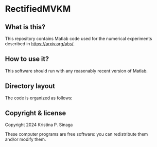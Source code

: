 # RectifiedMVKM

## What is this?

This repository contains Matlab code used for the numerical experiments described in https://arxiv.org/abs/. 

## How to use it?

This software should run with any reasonably recent version of Matlab.

## Directory layout

The code is organized as follows:

## Copyright & license

Copyright 2024 Kristina P. Sinaga

These computer programs are free software: you can redistribute them
and/or modify them.
